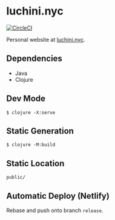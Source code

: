 [circleci-badge]: https://circleci.com/gh/luchiniatwork/luchiniatwork.github.io.svg?style=svg&circle-token=ec8c4f1ce493b98c35ff9a37cf39cd3d1d65055f
[circleci]: https://circleci.com/gh/luchiniatwork/luchiniatwork.github.io

# luchini.nyc

[![CircleCI][circleci-badge]][circleci]

Personal website at [luchini.nyc](https://luchini.nyc).

## Dependencies

* Java
* Clojure

## Dev Mode

    $ clojure -X:serve

## Static Generation

    $ clojure -M:build

## Static Location

    public/

## Automatic Deploy (Netlify)

Rebase and push onto branch `release`.

